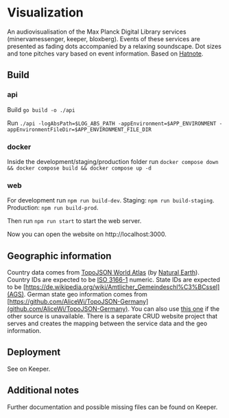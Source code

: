 # Visualization

An audiovisualisation of the Max Planck Digital Library services (minervamessenger, keeper, bloxberg). Events of these
services are presented as fading dots accompanied by a relaxing soundscape. Dot sizes and tone pitches vary based on event
information. Based on [Hatnote](https://github.com/hatnote/listen-to-wikipedia).

## Build

### api

Build
`go build -o ./api`

Run
`./api -logAbsPath=$LOG_ABS_PATH -appEnvironment=$APP_ENVIRONMENT -appEnvironmentFileDir=$APP_ENVIRONMENT_FILE_DIR`

### docker
Inside the development/staging/production folder run
`docker compose down && docker compose build && docker compose up -d`

### web
For development run `npm run build-dev`. Staging: `npm run build-staging`. Production: `npm run build-prod`.

Then run `npm run start` to start the web server.

Now you can open the website on http://localhost:3000.

## Geographic information
Country data comes from [TopoJSON World Atlas](https://github.com/topojson/world-atlas) (by [Natural Earth](https://www.naturalearthdata.com/)).
Country IDs are expected to be [ISO 3166-1](https://en.wikipedia.org/wiki/ISO_3166-1) numeric.
State IDs are expected to be [https://de.wikipedia.org/wiki/Amtlicher_Gemeindeschl%C3%BCssel](AGS).
German state geo information comes from [https://github.com/AliceWi/TopoJSON-Germany](github.com/AliceWi/TopoJSON-Germany).
You can also use [this one](https://github.com/m-ad/geofeatures-ags-germany/tree/master/topojson) if the other source is unavailable.
There is a separate CRUD website project that serves and creates the mapping between the service data and the geo information.

## Deployment
See on Keeper.

## Additional notes
Further documentation and possible missing files can be found on Keeper.